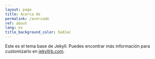 ```yaml
---
layout: page
title: Acerca de
permalink: /acercade
ref: about
lang: es
title_background_color: 5e81ac
---
```

Este es el tema base de Jekyll. Puedes encontrar más información para customizarlo en [jekyllrb.com](http://jekyllrb.com/).
